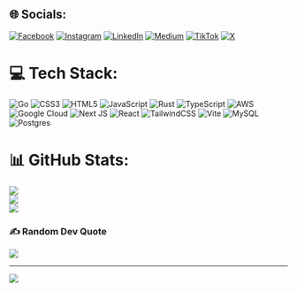 
## 🌐 Socials:
[![Facebook](https://img.shields.io/badge/Facebook-%231877F2.svg?logo=Facebook&logoColor=white)](https://facebook.com/gaara.sand.77398) [![Instagram](https://img.shields.io/badge/Instagram-%23E4405F.svg?logo=Instagram&logoColor=white)](https://instagram.com/dihanto2306) [![LinkedIn](https://img.shields.io/badge/LinkedIn-%230077B5.svg?logo=linkedin&logoColor=white)](https://linkedin.com/in/hans2306) [![Medium](https://img.shields.io/badge/Medium-12100E?logo=medium&logoColor=white)](https://medium.com/@@dihanto2306) [![TikTok](https://img.shields.io/badge/TikTok-%23000000.svg?logo=TikTok&logoColor=white)](https://tiktok.com/@hansbreakers) [![X](https://img.shields.io/badge/X-black.svg?logo=X&logoColor=white)](https://x.com/@dihanto2306) 

# 💻 Tech Stack:
![Go](https://img.shields.io/badge/go-%2300ADD8.svg?style=for-the-badge&logo=go&logoColor=white) ![CSS3](https://img.shields.io/badge/css3-%231572B6.svg?style=for-the-badge&logo=css3&logoColor=white) ![HTML5](https://img.shields.io/badge/html5-%23E34F26.svg?style=for-the-badge&logo=html5&logoColor=white) ![JavaScript](https://img.shields.io/badge/javascript-%23323330.svg?style=for-the-badge&logo=javascript&logoColor=%23F7DF1E) ![Rust](https://img.shields.io/badge/rust-%23000000.svg?style=for-the-badge&logo=rust&logoColor=white) ![TypeScript](https://img.shields.io/badge/typescript-%23007ACC.svg?style=for-the-badge&logo=typescript&logoColor=white) ![AWS](https://img.shields.io/badge/AWS-%23FF9900.svg?style=for-the-badge&logo=amazon-aws&logoColor=white) ![Google Cloud](https://img.shields.io/badge/GoogleCloud-%234285F4.svg?style=for-the-badge&logo=google-cloud&logoColor=white) ![Next JS](https://img.shields.io/badge/Next-black?style=for-the-badge&logo=next.js&logoColor=white) ![React](https://img.shields.io/badge/react-%2320232a.svg?style=for-the-badge&logo=react&logoColor=%2361DAFB) ![TailwindCSS](https://img.shields.io/badge/tailwindcss-%2338B2AC.svg?style=for-the-badge&logo=tailwind-css&logoColor=white) ![Vite](https://img.shields.io/badge/vite-%23646CFF.svg?style=for-the-badge&logo=vite&logoColor=white) ![MySQL](https://img.shields.io/badge/mysql-%2300000f.svg?style=for-the-badge&logo=mysql&logoColor=white) ![Postgres](https://img.shields.io/badge/postgres-%23316192.svg?style=for-the-badge&logo=postgresql&logoColor=white)
# 📊 GitHub Stats:
![](https://github-readme-stats.vercel.app/api?username=dihanto&theme=tokyonight&hide_border=true&include_all_commits=false&count_private=false)<br/>
![](https://github-readme-streak-stats.herokuapp.com/?user=dihanto&theme=tokyonight&hide_border=true)<br/>
![](https://github-readme-stats.vercel.app/api/top-langs/?username=dihanto&theme=tokyonight&hide_border=true&include_all_commits=false&count_private=false&layout=compact)

### ✍️ Random Dev Quote
![](https://quotes-github-readme.vercel.app/api?type=horizontal&theme=tokyonight)

---
[![](https://visitcount.itsvg.in/api?id=dihanto&icon=0&color=1)](https://visitcount.itsvg.in)

<!-- Proudly created with GPRM ( https://gprm.itsvg.in ) -->
